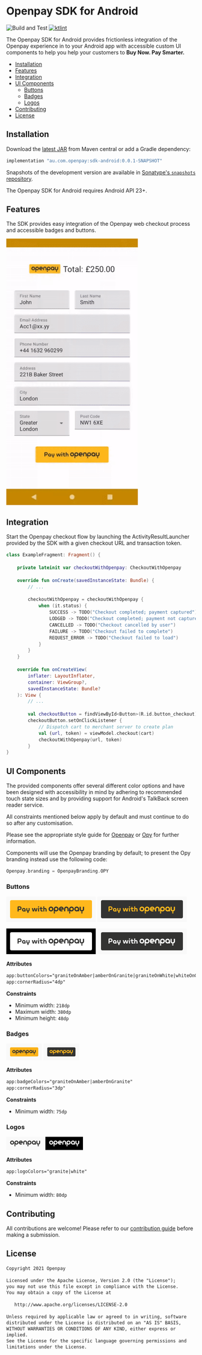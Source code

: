 # Openpay SDK for Android

![Build and Test][ci-badge] [![ktlint][ktlint-badge]][ktlint]

The Openpay SDK for Android provides frictionless integration of the Openpay experience in to your Android app with accessible custom UI components to help you help your customers to **Buy Now. Pay Smarter.**

- [Installation](#installation)
- [Features](#features)
- [Integration](#integration)
- [UI Components](#ui-components)
    - [Buttons](#buttons)
    - [Badges](#badges)
    - [Logos](#logos)
- [Contributing](#contributing)
- [License](#license)

## Installation

Download the [latest JAR][jar] from Maven central or add a Gradle dependency:

```gradle
implementation "au.com.openpay:sdk-android:0.0.1-SNAPSHOT"
```

Snapshots of the development version are available in [Sonatype's `snapshots` repository][snapshots].

The Openpay SDK for Android requires Android API 23+.

## Features

The SDK provides easy integration of the Openpay web checkout process and accessible badges and buttons.

![Openpay checkout process][checkout]

## Integration

Start the Openpay checkout flow by launching the ActivityResultLauncher provided by the SDK with a given checkout URL and transaction token.

```kotlin
class ExampleFragment: Fragment() {

    private lateinit var checkoutWithOpenpay: CheckoutWithOpenpay

    override fun onCreate(savedInstanceState: Bundle) {
        // ...

        checkoutWithOpenpay = checkoutWithOpenpay {
            when (it.status) {
                SUCCESS -> TODO("Checkout completed; payment captured") 
                LODGED -> TODO("Checkout completed; payment not captured")
                CANCELLED -> TODO("Checkout cancelled by user")
                FAILURE -> TODO("Checkout failed to complete")
                REQUEST_ERROR -> TODO("Checkout failed to load")
            }
        }
    }

    override fun onCreateView(
        inflater: LayoutInflater,
        container: ViewGroup?,
        savedInstanceState: Bundle?
    ): View {
        // ...

        val checkoutButton = findViewById<Button>(R.id.button_checkout)
        checkoutButton.setOnClickListener { 
            // Dispatch cart to merchant server to create plan
            val (url, token) = viewModel.checkout(cart) 
            checkoutWithOpenpay(url, token)
        }
}
```

## UI Components

The provided components offer several different color options and have been designed with accessibility in mind by adhering to recommended touch state sizes and by providing support for Android's TalkBack screen reader service.

All constraints mentioned below apply by default and must continue to do so after any customisation.

Please see the appropriate style guide for [Openpay][style-guide-openpay] or [Opy][style-guide-opy] for further information.

Components will use the Openpay branding by default; to present the Opy branding instead use the following code:
```kotlin
Openpay.branding = OpenpayBranding.OPY
```

### Buttons

![Granite on Amber payment button][button-granite-amber]
![Amber on Granite payment button][button-amber-granite]

![Granite on White payment button][button-granite-white]
![White on Granite payment button][button-white-granite]

**Attributes**
```xml
app:buttonColors="graniteOnAmber|amberOnGranite|graniteOnWhite|whiteOnGranite"
app:cornerRadius="4dp"
```
**Constraints**
- Minimum width: `218dp`
- Maximum width: `380dp`
- Minimum height: `48dp`

### Badges

![Granite on Amber badge][badge-granite-amber]
![Amber on Granite badge][badge-amber-granite]

**Attributes**
```xml
app:badgeColors="graniteOnAmber|amberOnGranite"
app:cornerRadius="3dp"
```
**Constraints**
- Minimum width: `75dp`

### Logos

![Granite badge][logo-granite]
![White badge][logo-white]

**Attributes**
```xml
app:logoColors="granite|white"
```
**Constraints**
- Minimum width: `80dp`

## Contributing

All contributions are welcome! Please refer to our [contribution guide][contributing] before making a submission.

## License

	Copyright 2021 Openpay

    Licensed under the Apache License, Version 2.0 (the "License");
    you may not use this file except in compliance with the License.
    You may obtain a copy of the License at

       http://www.apache.org/licenses/LICENSE-2.0

    Unless required by applicable law or agreed to in writing, software
    distributed under the License is distributed on an "AS IS" BASIS,
    WITHOUT WARRANTIES OR CONDITIONS OF ANY KIND, either express or implied.
    See the License for the specific language governing permissions and
    limitations under the License.


<!-- Links: -->
[ci-badge]: https://github.com/openpay-innovations/sdk-android/workflows/Build%20and%20Test/badge.svg?branch=main&event=push
[ktlint]: https://ktlint.github.io
[ktlint-badge]: https://img.shields.io/badge/code%20style-%E2%9D%A4-FF4081.svg
[jar]: https://search.maven.org/classic/remote_content?g=au.com.openpay.sdkandroid&a=openpay&v=LATEST
[snapshots]: https://oss.sonatype.org/content/repositories/snapshots/au/com/openpay/sdk-android/
[checkout]: images/checkout.gif
[style-guide-openpay]: styleguide_openpay.pdf
[style-guide-opy]: styleguide_opy.pdf
[button-granite-amber]: images/button_granite_on_amber.png
[button-amber-granite]: images/button_amber_on_granite.png
[button-granite-white]: images/button_granite_on_white.png
[button-white-granite]: images/button_white_on_granite.png
[badge-granite-amber]: images/badge_granite_on_amber.png
[badge-amber-granite]: images/badge_amber_on_granite.png
[logo-granite]: images/logo_granite.png
[logo-white]: images/logo_white.png
[contributing]: CONTRIBUTING.md
